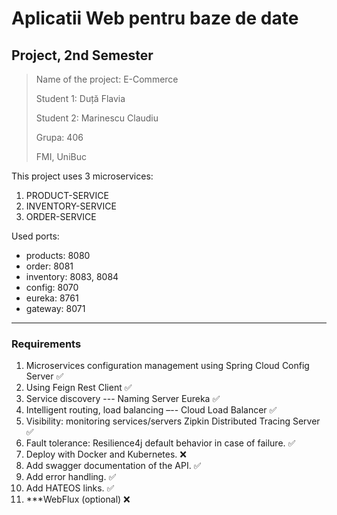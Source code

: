 # Aplicatii Web pentru baze de date

## Project, 2nd Semester

> Name of the project: E-Commerce
> 
> Student 1: Duță Flavia
> 
> Student 2: Marinescu Claudiu
> 
> Grupa: 406
> 
> FMI, UniBuc

This project uses 3 microservices:
1. PRODUCT-SERVICE
2. INVENTORY-SERVICE
3. ORDER-SERVICE

Used ports:
- products: 8080
- order: 8081
- inventory: 8083, 8084
- config: 8070
- eureka: 8761
- gateway: 8071

-----

### Requirements

1. Microservices configuration management using Spring Cloud Config Server ✅
2. Using Feign Rest Client ✅
3. Service discovery --- Naming Server Eureka ✅
4. Intelligent routing, load balancing –-- Cloud Load Balancer ✅
5. Visibility: monitoring services/servers Zipkin Distributed Tracing Server ✅
6. Fault tolerance: Resilience4j default behavior in case of failure. ✅
7. Deploy with Docker and Kubernetes. ❌
8. Add swagger documentation of the API. ✅
9. Add error handling. ✅
10. Add HATEOS links. ✅
11. ***WebFlux (optional) ❌
